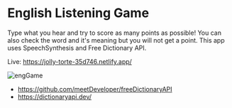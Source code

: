 # English Listening Game
Type what you hear and try to score as many points as possible! You can also check the word and it's meaning but you will not get a point. This app uses SpeechSynthesis and Free Dictionary API.

Live: https://jolly-torte-35d746.netlify.app/  

![engGame](https://user-images.githubusercontent.com/71113600/191092162-2569de79-e241-400f-b054-fd68d562d1e5.jpg)

* https://github.com/meetDeveloper/freeDictionaryAPI
* https://dictionaryapi.dev/
